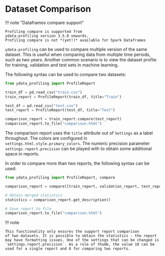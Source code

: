 # Dataset Comparison

!!! note "Dataframes compare support"

    Profiling compare is supported from
    ydata-profiling version 3.5.0 onwards.
    Profiling compare is not *(yet!)* available for Spark Dataframes

`ydata-profiling` can be used to compare multiple version of the same
dataset. This is useful when comparing data from multiple time periods,
such as two years. Another common scenario is to view the dataset
profile for training, validation and test sets in machine learning.

The following syntax can be used to compare two datasets:

``` python linenums="1" title="Comparing 2 datasets"
from ydata_profiling import ProfileReport

train_df = pd.read_csv("train.csv")
train_report = ProfileReport(train_df, title="Train")

test_df = pd.read_csv("test.csv")
test_report = ProfileReport(test_df, title="Test")

comparison_report = train_report.compare(test_report)
comparison_report.to_file("comparison.html")
```

The comparison report uses the `title` attribute out of `Settings` as a
label throughout. The colors are configured in
`settings.html.style.primary_colors`. The numeric precision parameter
`settings.report.precision` can be played with to obtain some additional
space in reports.

In order to compare more than two reports, the following syntax can be
used:

``` python linenums="1" title="Comparing more than 2 datasets"
from ydata_profiling import ProfileReport, compare

comparison_report = compare([train_report, validation_report, test_report])

# Obtain merged statistics
statistics = comparison_report.get_description()

# Save report to file
comparison_report.to_file("comparison.html")
```

!!! note

    This functionality only ensures the support report comparison
    of two datasets. It is possible to obtain the statistics - the report
    may have formatting issues. One of the settings that can be changed is
    `settings.report.precision`. As a rule of thumb, the value 10 can be
    used for a single report and 8 for comparing two reports.
